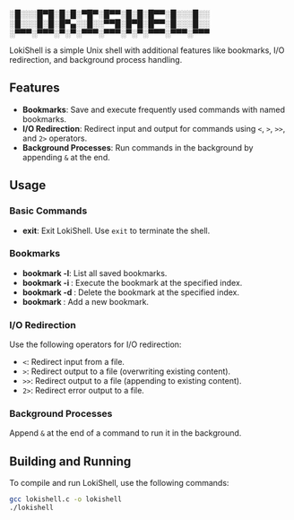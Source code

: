 ░█░░░█▀█░█░█░▀█▀░█▀▀░█░█░█▀▀░█░░░█░░                                                                                                                                                                                                                                 
░█░░░█░█░█▀▄░░█░░▀▀█░█▀█░█▀▀░█░░░█░░                                                                                                                                                                                                   
░▀▀▀░▀▀▀░▀░▀░▀▀▀░▀▀▀░▀░▀░▀▀▀░▀▀▀░▀▀▀                                                                                                                                                                                                                                                              

LokiShell is a simple Unix shell with additional features like bookmarks, I/O redirection, and background process handling.

## Features

- **Bookmarks**: Save and execute frequently used commands with named bookmarks.
- **I/O Redirection**: Redirect input and output for commands using `<`, `>`, `>>`, and `2>` operators.
- **Background Processes**: Run commands in the background by appending `&` at the end.

## Usage

### Basic Commands

- **exit**: Exit LokiShell. Use `exit` to terminate the shell.

### Bookmarks

- **bookmark -l**: List all saved bookmarks.
- **bookmark -i <index>**: Execute the bookmark at the specified index.
- **bookmark -d <index>**: Delete the bookmark at the specified index.
- **bookmark <command>**: Add a new bookmark.

### I/O Redirection

Use the following operators for I/O redirection:

- `<`: Redirect input from a file.
- `>`: Redirect output to a file (overwriting existing content).
- `>>`: Redirect output to a file (appending to existing content).
- `2>`: Redirect error output to a file.

### Background Processes

Append `&` at the end of a command to run it in the background.

## Building and Running

To compile and run LokiShell, use the following commands:

```bash
gcc lokishell.c -o lokishell
./lokishell
